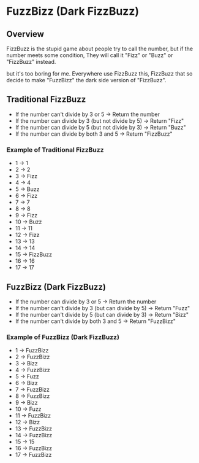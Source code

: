 # FuzzBizz (Dark FizzBuzz) 

## Overview
FizzBuzz is the stupid game about people try to call the number, but if the number meets some condition, 
They will call it "Fizz" or "Buzz" or "FizzBuzz" instead. 

but it's too boring for me. Everywhere use FizzBuzz this, FizzBuzz that so decide to make "FuzzBizz" the dark side version 
of "FizzBuzz". 

## Traditional FizzBuzz
- If the number can't divide by 3 or 5 -> Return the number
- If the number can divide by 3 (but not divide by 5) -> Return "Fizz"
- If the number can divide by 5 (but not divide by 3) -> Return "Buzz"
- If the number can divide by both 3 and 5 -> Return "FizzBuzz"

### Example of Traditional FizzBuzz 
- 1 -> 1
- 2 -> 2  
- 3 -> Fizz  
- 4 -> 4  
- 5 -> Buzz
- 6 -> Fizz 
- 7 -> 7
- 8 -> 8
- 9 -> Fizz
- 10 -> Buzz
- 11 -> 11
- 12 -> Fizz
- 13 -> 13 
- 14 -> 14 
- 15 -> FizzBuzz 
- 16 -> 16 
- 17 -> 17 

## FuzzBizz (Dark FizzBuzz)
- If the number can divide by 3 or 5 -> Return the number
- If the number can't divide by 3 (but can divide by 5) -> Return "Fuzz"
- If the number can't divide by 5 (but can divide by 3) -> Return "Bizz"
- If the number can't divide by both 3 and 5 -> Return "FuzzBizz"

### Example of FuzzBizz (Dark FizzBuzz) 
- 1 -> FuzzBizz
- 2 -> FuzzBizz
- 3 -> Bizz 
- 4 -> FuzzBizz
- 5 -> Fuzz
- 6 -> Bizz
- 7 -> FuzzBizz
- 8 -> FuzzBizz
- 9 -> Bizz
- 10 -> Fuzz
- 11 -> FuzzBizz
- 12 -> Bizz
- 13 -> FuzzBizz
- 14 -> FuzzBizz
- 15 -> 15 
- 16 -> FuzzBizz 
- 17 -> FuzzBizz

